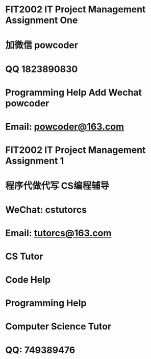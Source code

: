 # FIT2002 IT Project Management Assignment One
# 加微信 powcoder

# QQ 1823890830

# Programming Help Add Wechat powcoder

# Email: powcoder@163.com

# FIT2002 IT Project Management Assignment 1

# 程序代做代写 CS编程辅导

# WeChat: cstutorcs

# Email: tutorcs@163.com

# CS Tutor

# Code Help

# Programming Help

# Computer Science Tutor

# QQ: 749389476
